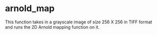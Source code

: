 # arnold_map
This function takes in a grayscale image of size 256 X 256 in TIFF format and runs the 2D Arnold mapping function on it.
